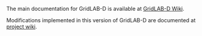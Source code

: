 The main documentation for GridLAB-D is available at [GridLAB-D Wiki](https://gridlab-d.shoutwiki.com/).

Modifications implemented in this version of GridLAB-D are documented at [project wiki](https://github.com/dchassin/gridlabd/wiki).
